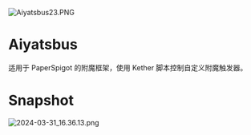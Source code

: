 ![Aiyatsbus23.PNG](https://s2.loli.net/2024/03/31/fQe19VaCiwhHJs3.png)

# Aiyatsbus
适用于 PaperSpigot 的附魔框架，使用 Kether 脚本控制自定义附魔触发器。

# Snapshot
![2024-03-31_16.36.13.png](https://s2.loli.net/2024/03/31/ghJWSD7bm2IBVUl.png)
